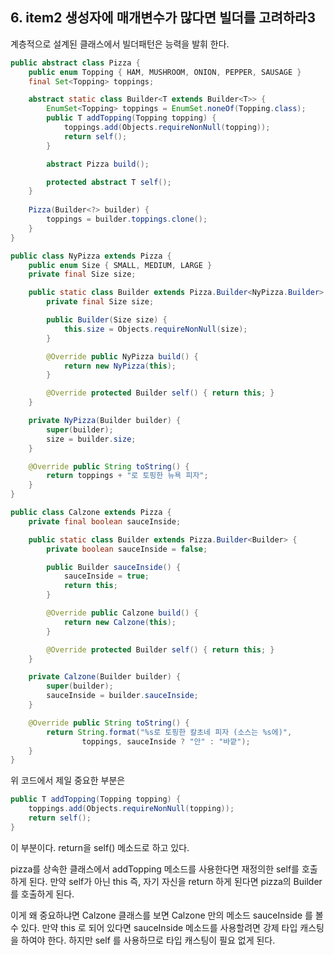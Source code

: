 ## 6. item2 생성자에 매개변수가 많다면 빌더를 고려하라3

계층적으로 설계된 클래스에서 빌더패턴은 능력을 발휘 한다.

````java
public abstract class Pizza {
    public enum Topping { HAM, MUSHROOM, ONION, PEPPER, SAUSAGE }
    final Set<Topping> toppings;

    abstract static class Builder<T extends Builder<T>> {
        EnumSet<Topping> toppings = EnumSet.noneOf(Topping.class);
        public T addTopping(Topping topping) {
            toppings.add(Objects.requireNonNull(topping));
            return self();
        }

        abstract Pizza build();

        protected abstract T self();
    }
    
    Pizza(Builder<?> builder) {
        toppings = builder.toppings.clone();
    }
}

public class NyPizza extends Pizza {
    public enum Size { SMALL, MEDIUM, LARGE }
    private final Size size;

    public static class Builder extends Pizza.Builder<NyPizza.Builder> {
        private final Size size;

        public Builder(Size size) {
            this.size = Objects.requireNonNull(size);
        }

        @Override public NyPizza build() {
            return new NyPizza(this);
        }

        @Override protected Builder self() { return this; }
    }

    private NyPizza(Builder builder) {
        super(builder);
        size = builder.size;
    }

    @Override public String toString() {
        return toppings + "로 토핑한 뉴욕 피자";
    }
}

public class Calzone extends Pizza {
    private final boolean sauceInside;

    public static class Builder extends Pizza.Builder<Builder> {
        private boolean sauceInside = false;

        public Builder sauceInside() {
            sauceInside = true;
            return this;
        }

        @Override public Calzone build() {
            return new Calzone(this);
        }

        @Override protected Builder self() { return this; }
    }

    private Calzone(Builder builder) {
        super(builder);
        sauceInside = builder.sauceInside;
    }

    @Override public String toString() {
        return String.format("%s로 토핑한 칼초네 피자 (소스는 %s에)",
                toppings, sauceInside ? "안" : "바깥");
    }
}
````

위 코드에서 제일 중요한 부분은 
````java
public T addTopping(Topping topping) {
    toppings.add(Objects.requireNonNull(topping));
    return self();
}
````
이 부분이다.
return을 self() 메소드로 하고 있다.

pizza를 상속한 클래스에서 addTopping 메소드를 사용한다면 재정의한 self를 호출하게 된다.
만약 self가 아닌 this 즉, 자기 자신을 return 하게 된다면 pizza의 Builder를 호출하게 된다.

이게 왜 중요하냐면 Calzone 클래스를 보면 Calzone 만의 메소드 sauceInside 를 볼 수 있다.
만약 this 로 되어 있다면 sauceInside 메소드를 사용할려면 강제 타입 캐스팅을 하여야 한다.
하지만 self 를 사용하므로 타입 캐스팅이 필요 없게 된다.
